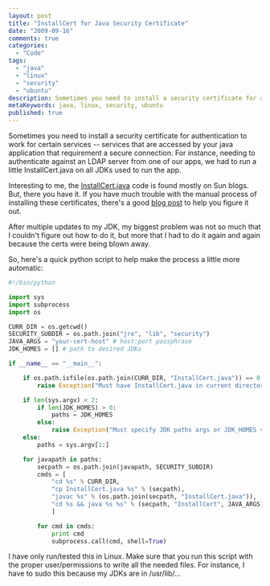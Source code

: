 ```yaml
---
layout: post
title: "InstallCert for Java Security Certificate"
date: "2009-09-16"
comments: true
categories:
  - "Code"
tags:
  - "java"
  - "linux"
  - "security"
  - "ubuntu"
description: Sometimes you need to install a security certificate for authentication to work for certain services -- services that are accessed by your java application 
metaKeywords: java, linux, security, ubuntu
published: true
---
```


Sometimes you need to install a security certificate for authentication to work for certain services -- services that are accessed by your java application that requirement a secure connection.  For instance, needing to authenticate against an LDAP server from one of our apps, we had to run a little InstallCert.java on all JDKs used to run the app.

<!--more-->

Interesting to me, the [InstallCert.java](http://blogs.sun.com/andreas/resource/InstallCert.java) code is found mostly on Sun blogs.  But, there you have it.  If you have much trouble with the manual process of installing these certificates, there's a good [blog post](http://stufftohelpyouout.blogspot.com/2008/10/unable-to-find-valid-certification-path.html) to help you figure it out.

After multiple updates to my JDK, my biggest problem was not so much that I couldn't figure out how to do it, but more that I had to do it again and again because the certs were being blown away.

So, here's a quick python script to help make the process a little more automatic:  

```python
#!/bin/python

import sys
import subprocess
import os

CURR_DIR = os.getcwd()
SECURITY_SUBDIR = os.path.join("jre", "lib", "security")
JAVA_ARGS = "your-cert-host" # host:port passphrase
JDK_HOMES = [] # path to desired JDKs

if __name__ == "__main__":

    if os.path.isfile(os.path.join(CURR_DIR, "InstallCert.java")) == 0:
        raise Exception("Must have InstallCert.java in current directory")

    if len(sys.argv) < 2:
        if len(JDK_HOMES) > 0:
            paths = JDK_HOMES
        else:
            raise Exception("Must specify JDK paths args or JDK_HOMES var")
    else:
        paths = sys.argv[1:]

    for javapath in paths:
        secpath = os.path.join(javapath, SECURITY_SUBDIR)
        cmds = [
            "cd %s" % CURR_DIR,
            "cp InstallCert.java %s" % (secpath),
            "javac %s" % (os.path.join(secpath, "InstallCert.java")),
            "cd %s && java %s %s" % (secpath, "InstallCert", JAVA_ARGS)
            ]

        for cmd in cmds:
            print cmd
            subprocess.call(cmd, shell=True)
```

I have only run/tested this in Linux.  Make sure that you run this script with the proper user/permissions to write all the needed files.  For instance, I have to sudo this because my JDKs are in /usr/lib/...  

  
